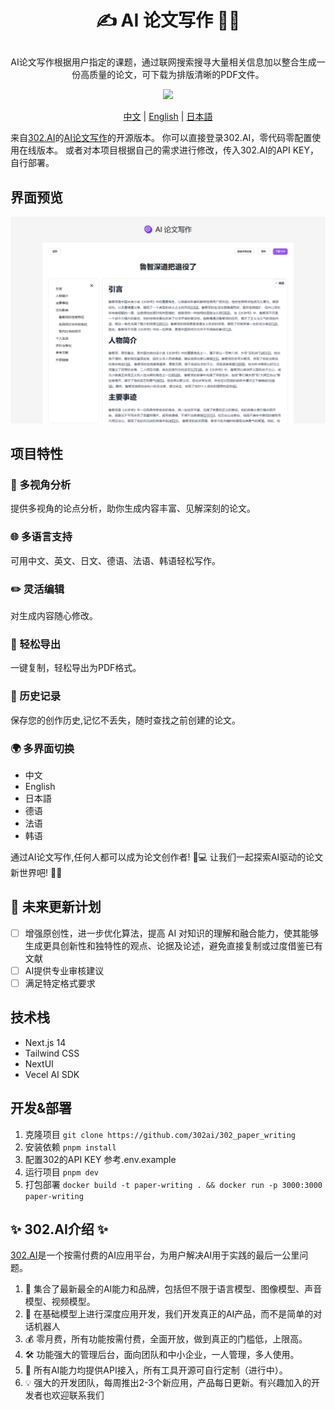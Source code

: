 # <p align="center">✍️ AI 论文写作 🚀✨</p>

<p align="center">AI论文写作根据用户指定的课题，通过联网搜索搜寻大量相关信息加以整合生成一份高质量的论文，可下载为排版清晰的PDF文件。</p>

<p align="center"><a href="https://302.ai/tools/word/" target="blank"><img src="https://file.302ai.cn/gpt/imgs/badge/21212.png" /></a></p >

<p align="center"><a href="README zh.md">中文</a> | <a href="README.md">English</a> | <a href="README_ja.md">日本語</a></p>



来自[302.AI](https://302.ai)的[AI论文写作](https://302.ai/tools/paper/)的开源版本。
你可以直接登录302.AI，零代码零配置使用在线版本。
或者对本项目根据自己的需求进行修改，传入302.AI的API KEY，自行部署。

## 界面预览
![界面预览](docs/preview.png)

## 项目特性
### 🤖 多视角分析
  提供多视角的论点分析，助你生成内容丰富、见解深刻的论文。
### 🌐 多语言支持
  可用中文、英文、日文、德语、法语、韩语轻松写作。
### ✏️ 灵活编辑
  对生成内容随心修改。
### 📄 轻松导出
  一键复制，轻松导出为PDF格式。
### 📜 历史记录
  保存您的创作历史,记忆不丢失，随时查找之前创建的论文。
### 🌍 多界面切换
- 中文
- English
- 日本語
- 德语
- 法语
- 韩语

通过AI论文写作,任何人都可以成为论文创作者! 🎉💻 让我们一起探索AI驱动的论文新世界吧! 🌟🚀

## 🚩 未来更新计划
- [ ] 增强原创性，进一步优化算法，提高 AI 对知识的理解和融合能力，使其能够生成更具创新性和独特性的观点、论据及论述，避免直接复制或过度借鉴已有文献
- [ ] AI提供专业审核建议
- [ ] 满足特定格式要求
  
## 技术栈
- Next.js 14
- Tailwind CSS
- NextUI
- Vecel AI SDK

## 开发&部署
1. 克隆项目 `git clone https://github.com/302ai/302_paper_writing`
2. 安装依赖 `pnpm install`
3. 配置302的API KEY 参考.env.example
4. 运行项目 `pnpm dev`
5. 打包部署 `docker build -t paper-writing . && docker run -p 3000:3000 paper-writing`


## ✨ 302.AI介绍 ✨
[302.AI](https://302.ai)是一个按需付费的AI应用平台，为用户解决AI用于实践的最后一公里问题。
1. 🧠 集合了最新最全的AI能力和品牌，包括但不限于语言模型、图像模型、声音模型、视频模型。
2. 🚀 在基础模型上进行深度应用开发，我们开发真正的AI产品，而不是简单的对话机器人
3. 💰 零月费，所有功能按需付费，全面开放，做到真正的门槛低，上限高。
4. 🛠 功能强大的管理后台，面向团队和中小企业，一人管理，多人使用。
5. 🔗 所有AI能力均提供API接入，所有工具开源可自行定制（进行中）。
6. 💡 强大的开发团队，每周推出2-3个新应用，产品每日更新。有兴趣加入的开发者也欢迎联系我们
